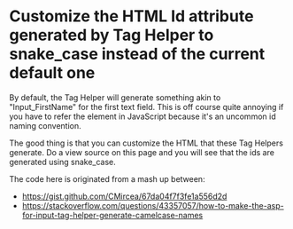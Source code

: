 # Customize the HTML Id attribute generated by Tag Helper to snake_case instead of the current default one

By default, the Tag Helper will generate something akin to "Input_FirstName" for the first text field. This is off course quite annoying 
if you have to refer the element in JavaScript because it's an uncommon id naming convention.

The good thing is that you can customize the HTML that these Tag Helpers generate. Do a view source on this page and you will see that the ids are generated using snake_case.

The code here is originated from a mash up between:

* https://gist.github.com/CMircea/67da04f7f3fe1a556d2d
* https://stackoverflow.com/questions/43357057/how-to-make-the-asp-for-input-tag-helper-generate-camelcase-names


